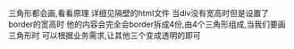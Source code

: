 三角形都会画,看看原理
详细见隔壁的html文件
当div没有宽高时但是设置了border的宽高时 他的内容会完全会border拆成4份,由4个三角形组成,当我们要画三角形时
可以根据业务需求,让其他三个变成透明的即可